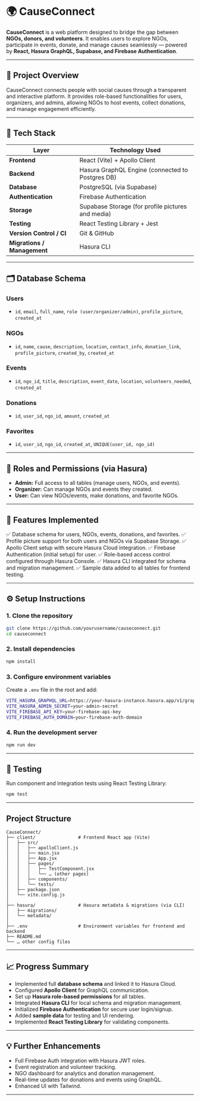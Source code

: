 
# 🌍 CauseConnect

**CauseConnect** is a web platform designed to bridge the gap between **NGOs, donors, and volunteers**.
It enables users to explore NGOs, participate in events, donate, and manage causes seamlessly — powered by **React, Hasura GraphQL, Supabase, and Firebase Authentication**.

---

## 🚀 Project Overview

CauseConnect connects people with social causes through a transparent and interactive platform.
It provides role-based functionalities for users, organizers, and admins, allowing NGOs to host events, collect donations, and manage engagement efficiently.

---

## 🧩 Tech Stack

| Layer                       | Technology Used                                   |
| --------------------------- | ------------------------------------------------- |
| **Frontend**                | React (Vite) + Apollo Client                      |
| **Backend**                 | Hasura GraphQL Engine (connected to Postgres DB)  |
| **Database**                | PostgreSQL (via Supabase)                         |
| **Authentication**          | Firebase Authentication                           |
| **Storage**                 | Supabase Storage (for profile pictures and media) |
| **Testing**                 | React Testing Library + Jest                      |
| **Version Control / CI**    | Git & GitHub                                      |
| **Migrations / Management** | Hasura CLI                                        |

---

## 🗂️ Database Schema

### **Users**

* `id`, `email`, `full_name`, `role (user/organizer/admin)`, `profile_picture`, `created_at`

### **NGOs**

* `id`, `name`, `cause`, `description`, `location`, `contact_info`, `donation_link`, `profile_picture`, `created_by`, `created_at`

### **Events**

* `id`, `ngo_id`, `title`, `description`, `event_date`, `location`, `volunteers_needed`, `created_at`

### **Donations**

* `id`, `user_id`, `ngo_id`, `amount`, `created_at`

### **Favorites**

* `id`, `user_id`, `ngo_id`, `created_at`, `UNIQUE(user_id, ngo_id)`

---

## 🔑 Roles and Permissions (via Hasura)

* **Admin:** Full access to all tables (manage users, NGOs, and events).
* **Organizer:** Can manage NGOs and events they created.
* **User:** Can view NGOs/events, make donations, and favorite NGOs.

---

## 🧠 Features Implemented

✅ Database schema for users, NGOs, events, donations, and favorites.
✅ Profile picture support for both users and NGOs via Supabase Storage.
✅ Apollo Client setup with secure Hasura Cloud integration.
✅ Firebase Authentication (initial setup) for user.
✅ Role-based access control configured through Hasura Console.
✅ Hasura CLI integrated for schema and migration management.
✅ Sample data added to all tables for frontend testing.

---

## ⚙️ Setup Instructions

### **1. Clone the repository**

```bash
git clone https://github.com/yourusername/causeconnect.git
cd causeconnect
```

### **2. Install dependencies**

```bash
npm install
```

### **3. Configure environment variables**

Create a `.env` file in the root and add:

```bash
VITE_HASURA_GRAPHQL_URL=https://your-hasura-instance.hasura.app/v1/graphql
VITE_HASURA_ADMIN_SECRET=your-admin-secret
VITE_FIREBASE_API_KEY=your-firebase-api-key
VITE_FIREBASE_AUTH_DOMAIN=your-firebase-auth-domain
```

### **4. Run the development server**

```bash
npm run dev
```

---

## 🧪 Testing

Run component and integration tests using React Testing Library:

```bash
npm test
```

---
## Project Structure
```
CauseConnect/
├── client/                # Frontend React app (Vite)
│   ├── src/
│   │   ├── apolloClient.js
│   │   ├── main.jsx
│   │   ├── App.jsx
│   │   ├── pages/
│   │   │   ├── TestComponent.jsx
│   │   │   └── … (other pages)
│   │   ├── components/
│   │   └── tests/
│   ├── package.json
│   └── vite.config.js
│
├── hasura/                # Hasura metadata & migrations (via CLI)
│   ├── migrations/
│   └── metadata/
│
├── .env                   # Environment variables for frontend and backend
├── README.md
└── … other config files

```
---

## 📈 Progress Summary

* Implemented full **database schema** and linked it to Hasura Cloud.
* Configured **Apollo Client** for GraphQL communication.
* Set up **Hasura role-based permissions** for all tables.
* Integrated **Hasura CLI** for local schema and migration management.
* Initialized **Firebase Authentication** for secure user login/signup.
* Added **sample data** for testing and UI rendering.
* Implemented **React Testing Library** for validating components.

---

## 💡 Further Enhancements

* Full Firebase Auth integration with Hasura JWT roles.
* Event registration and volunteer tracking.
* NGO dashboard for analytics and donation management.
* Real-time updates for donations and events using GraphQL.
* Enhanced UI with Tailwind.

---
